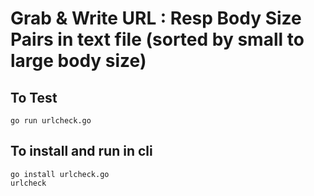 # Grab & Write URL : Resp Body Size Pairs in text file (sorted by small to large body size)

## To Test
```
go run urlcheck.go
```

## To install and run in cli

```
go install urlcheck.go
urlcheck
```
